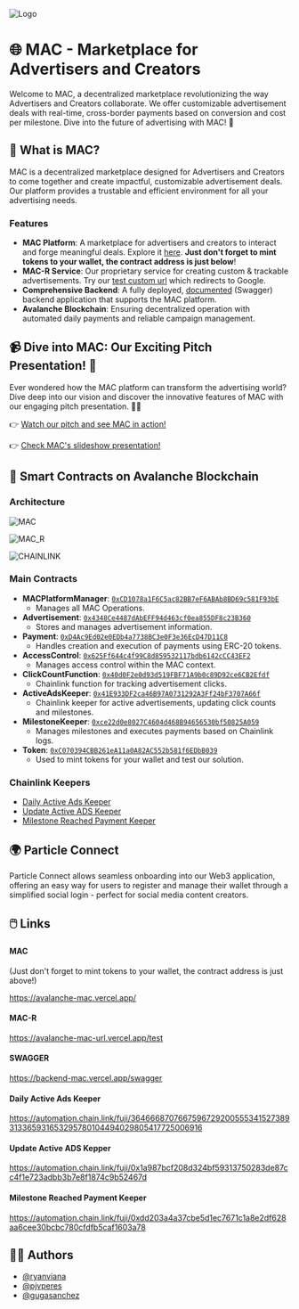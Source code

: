 
![Logo](https://github.com/pjvperes/avalanche-mac/assets/70733914/03ad5a8a-a338-4384-8de1-91bded6e0950)

# 🌐 MAC - Marketplace for Advertisers and Creators

Welcome to MAC, a decentralized marketplace revolutionizing the way Advertisers and Creators collaborate. We offer customizable advertisement deals with real-time, cross-border payments based on conversion and cost per milestone. Dive into the future of advertising with MAC! 🚀

## 🌟 What is MAC?

MAC is a decentralized marketplace designed for Advertisers and Creators to come together and create impactful, customizable advertisement deals. Our platform provides a trustable and efficient environment for all your advertising needs.

### Features

- **MAC Platform**: A marketplace for advertisers and creators to interact and forge meaningful deals. Explore it [here](https://avalanche-mac.vercel.app/). **Just don't forget to mint tokens to your wallet, the contract address is just below**!
- **MAC-R Service**: Our proprietary service for creating custom & trackable advertisements. Try our [test custom url](https://avalanche-mac-url.vercel.app/test) which redirects to Google.
- **Comprehensive Backend**: A fully deployed, [documented](https://backend-mac.vercel.app/swagger) (Swagger) backend application that supports the MAC platform. 
- **Avalanche Blockchain**: Ensuring decentralized operation with automated daily payments and reliable campaign management.

## 📹 Dive into MAC: Our Exciting Pitch Presentation! 🌟

Ever wondered how the MAC platform can transform the advertising world? Dive deep into our vision and discover the innovative features of MAC with our engaging pitch presentation. 🚀🎥

👉 [Watch our pitch and see MAC in action!]([https://youtube.com/](https://youtu.be/Ay8OJkFNwkg))


👉 [Check MAC's slideshow presentation!](https://drive.google.com/file/d/1X24HTvm-QEDjLwpmm2w6y5RLPzAmGFSI/view?usp=sharing)

## 🚀 Smart Contracts on Avalanche Blockchain

### Architecture
![MAC](https://github.com/pjvperes/avalanche-mac/assets/70733914/d3eba9b4-906e-4602-b0df-90086f5c06f6)

![MAC_R](https://github.com/pjvperes/avalanche-mac/assets/70733914/658e2185-a93f-4c5d-92f0-2eb759af0e69)

![CHAINLINK](https://github.com/pjvperes/avalanche-mac/assets/70733914/2a1fb615-19c4-4514-bd71-b96c6db5a9c3)

### Main Contracts

- **MACPlatformManager**: [`0xCD1078a1F6C5ac82BB7eF6ABAb8BD69c581F93bE`](https://subnets-test.avax.network/c-chain/address/0x07c420C56BaeFc7cD6c4828d58d68e6ba23B1d28)
  - Manages all MAC Operations.
- **Advertisement**: [`0x4348Ce4487dAbEFF94d463cf0ea855DF8c23B360`](https://subnets-test.avax.network/c-chain/address/0x4348Ce4487dAbEFF94d463cf0ea855DF8c23B360)
  - Stores and manages advertisement information.
- **Payment**: [`0xD4Ac9Ed02e0EDb4a7738BC3e0F3e36EcD47D11C8`](https://subnets-test.avax.network/c-chain/address/0xD4Ac9Ed02e0EDb4a7738BC3e0F3e36EcD47D11C8)
  - Handles creation and execution of payments using ERC-20 tokens.
- **AccessControl**: [`0x625Ff644c4f99C8d859532117bdb6142cCC43EF2`](https://subnets-test.avax.network/c-chain/address/0x625Ff644c4f99C8d859532117bdb6142cCC43EF2)
  - Manages access control within the MAC context.
- **ClickCountFunction**: [`0x40d0F2e0d93d519FBF71A9b0c89D92ce6CB2Efdf`](https://subnets-test.avax.network/c-chain/address/0x40d0F2e0d93d519FBF71A9b0c89D92ce6CB2Efdf)
  - Chainlink function for tracking advertisement clicks.
- **ActiveAdsKeeper**: [`0x41E933DF2ca46B97A0731292A3Ff24bF3707A66f`](https://subnets-test.avax.network/c-chain/address/0x41E933DF2ca46B97A0731292A3Ff24bF3707A66f)
  - Chainlink keeper for active advertisements, updating click counts and milestones.
- **MilestoneKeeper**: [`0xce22d0e8027C4604d468B94656530bf50825A059`](https://subnets-test.avax.network/c-chain/address/0xce22d0e8027C4604d468B94656530bf50825A059)
  - Manages milestones and executes payments based on Chainlink logs.
- **Token**: [`0xC070394CBB261eA11a0A82AC552b581f6EDbB039`](https://subnets-test.avax.network/c-chain/address/0xC070394CBB261eA11a0A82AC552b581f6EDbB039)
  - Used to mint tokens for your wallet and test our solution.

### Chainlink Keepers

- [Daily Active Ads Keeper](https://automation.chain.link/fuji/3646668707667596729200555341527389313365931653295780104494029805417725006916)
- [Update Active ADS Keeper](https://automation.chain.link/fuji/0x1a987bcf208d324bf59313750283de87cc4f1e723adbb3b7e8f1874c9b52467d)
- [Milestone Reached Payment Keeper](https://automation.chain.link/fuji/0xdd203a4a37cbe5d1ec7671c1a8e2df628aa6cee30bcbc780cfdfb5caf1603a78)

## 🌍 Particle Connect

Particle Connect allows seamless onboarding into our Web3 application, offering an easy way for users to register and manage their wallet through a simplified social login - perfect for social media content creators.



## 🖱️ Links

#### MAC
(Just don't forget to mint tokens to your wallet, the contract address is just above!)

https://avalanche-mac.vercel.app/

#### MAC-R
https://avalanche-mac-url.vercel.app/test

#### SWAGGER
https://backend-mac.vercel.app/swagger

#### Daily Active Ads Keeper
https://automation.chain.link/fuji/3646668707667596729200555341527389313365931653295780104494029805417725006916

#### Update Active ADS Kepper
https://automation.chain.link/fuji/0x1a987bcf208d324bf59313750283de87cc4f1e723adbb3b7e8f1874c9b52467d

#### Milestone Reached Payment Keeper
https://automation.chain.link/fuji/0xdd203a4a37cbe5d1ec7671c1a8e2df628aa6cee30bcbc780cfdfb5caf1603a78



## 👨‍💻 Authors

- [@ryanviana](https://www.github.com/ryanviana)
- [@pjvperes](https://www.github.com/pjvperes)
- [@gugasanchez](https://www.github.com/gugasanchez)
